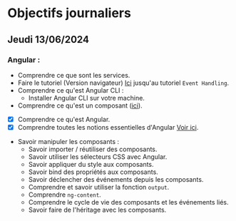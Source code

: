 # Objectifs journaliers

## Jeudi 13/06/2024

### Angular :

- Comprendre ce que sont les services.
- Faire le tutoriel (Version navigateur) [Ici](https://angular.dev/tutorials/learn-angular) jusqu'au tutoriel `Event Handling`.
- Comprendre ce qu'est Angular CLI :
  - Installer Angular CLI sur votre machine.
- Comprendre ce qu'est un composant ([ici](https://angular.dev/guide/components)).
- [x] Comprendre ce qu'est Angular.
- [x] Comprendre toutes les notions essentielles d'Angular [Voir ici](https://angular.dev/essentials).
- Savoir manipuler les composants :
  - Savoir importer / réutiliser des composants.
  - Savoir utiliser les sélecteurs CSS avec Angular.
  - Savoir appliquer du style aux composants.
  - Savoir bind des propriétés aux composants.
  - Savoir déclencher des événements depuis les composants.
  - Comprendre et savoir utiliser la fonction `output`.
  - Comprendre `ng-content`.
  - Comprendre le cycle de vie des composants et les événements liés.
  - Savoir faire de l'héritage avec les composants.